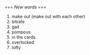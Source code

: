 === *New words* ===

1. make out (make out with each other)
2. bitrate
3. gait
4. pompous
5. in the cards.
6. overlocked
7. lofty
